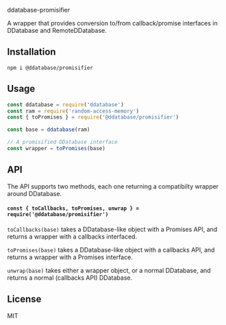 ddatabase-promisifier


A wrapper that provides conversion to/from callback/promise interfaces in DDatabase and RemoteDDatabase.

## Installation
```
npm i @ddatabase/promisifier
```

## Usage
```js
const ddatabase = require('ddatabase')
const ram = require('random-access-memory')
const { toPromises } = require('@ddatabase/promisifier')

const base = ddatabase(ram)

// A promisified DDatabase interface
const wrapper = toPromises(base)
```

## API
The API supports two methods, each one returning a compatibilty wrapper around DDatabase.

#### `const { toCallbacks, toPromises, unwrap } = require('@ddatabase/promisifier')`

`toCallbacks(base)` takes a DDatabase-like object with a Promises API, and returns a wrapper with a
callbacks interfaced.

`toPromises(base)` takes a DDatabase-like object with a callbacks API, and returns a wrapper with a
Promises interface.

`unwrap(base)` takes either a wrapper object, or a normal DDatabase, and returns a normal (callbacks API) DDatabase.

## License
MIT

